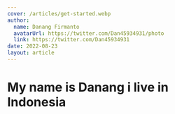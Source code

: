 ```yaml
---
cover: /articles/get-started.webp
author:
  name: Danang Firmanto
  avatarUrl: https://twitter.com/Dan45934931/photo
  link: https://twitter.com/Dan45934931
date: 2022-08-23
layout: article
---
```


# My name is Danang i live in Indonesia
 
 